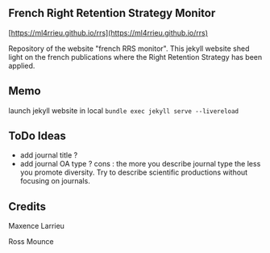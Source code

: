 ## French Right Retention Strategy Monitor


[https://ml4rrieu.github.io/rrs](https://ml4rrieu.github.io/rrs)


Repository of the website "french RRS monitor". This jekyll website shed light on the french publications where the Right Retention Strategy has been applied.


## Memo

launch jekyll website in local `bundle exec jekyll serve --livereload`


## ToDo Ideas

- add journal title ?
- add journal OA type ?
cons : the more you describe journal type the less you promote diversity. Try to describe scientific productions without focusing on journals.


## Credits

Maxence Larrieu

Ross Mounce